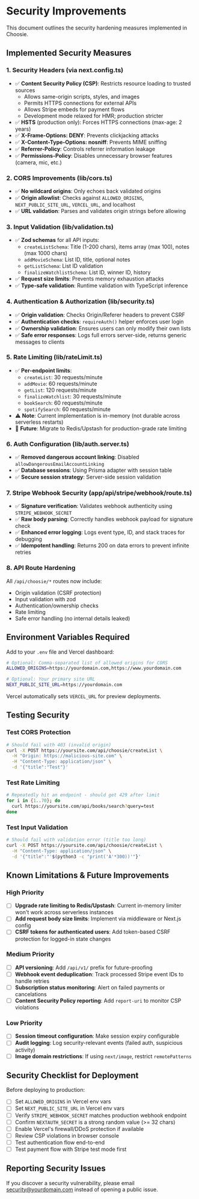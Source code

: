 # Security Improvements

This document outlines the security hardening measures implemented in Choosie.

## Implemented Security Measures

### 1. Security Headers (via next.config.ts)
- ✅ **Content Security Policy (CSP)**: Restricts resource loading to trusted sources
  - Allows same-origin scripts, styles, and images
  - Permits HTTPS connections for external APIs
  - Allows Stripe embeds for payment flows
  - Development mode relaxed for HMR; production stricter
- ✅ **HSTS** (production only): Forces HTTPS connections (max-age: 2 years)
- ✅ **X-Frame-Options: DENY**: Prevents clickjacking attacks
- ✅ **X-Content-Type-Options: nosniff**: Prevents MIME sniffing
- ✅ **Referrer-Policy**: Controls referrer information leakage
- ✅ **Permissions-Policy**: Disables unnecessary browser features (camera, mic, etc.)

### 2. CORS Improvements (lib/cors.ts)
- ✅ **No wildcard origins**: Only echoes back validated origins
- ✅ **Origin allowlist**: Checks against `ALLOWED_ORIGINS`, `NEXT_PUBLIC_SITE_URL`, `VERCEL_URL`, and localhost
- ✅ **URL validation**: Parses and validates origin strings before allowing

### 3. Input Validation (lib/validation.ts)
- ✅ **Zod schemas** for all API inputs:
  - `createListSchema`: Title (1-200 chars), items array (max 100), notes (max 1000 chars)
  - `addMovieSchema`: List ID, title, optional notes
  - `getListSchema`: List ID validation
  - `finalizeWatchlistSchema`: List ID, winner ID, history
- ✅ **Request size limits**: Prevents memory exhaustion attacks
- ✅ **Type-safe validation**: Runtime validation with TypeScript inference

### 4. Authentication & Authorization (lib/security.ts)
- ✅ **Origin validation**: Checks Origin/Referer headers to prevent CSRF
- ✅ **Authentication checks**: `requireAuth()` helper enforces user login
- ✅ **Ownership validation**: Ensures users can only modify their own lists
- ✅ **Safe error responses**: Logs full errors server-side, returns generic messages to clients

### 5. Rate Limiting (lib/rateLimit.ts)
- ✅ **Per-endpoint limits**:
  - `createList`: 30 requests/minute
  - `addMovie`: 60 requests/minute
  - `getList`: 120 requests/minute
  - `finalizeWatchlist`: 30 requests/minute
  - `bookSearch`: 60 requests/minute
  - `spotifySearch`: 60 requests/minute
- ⚠️ **Note**: Current implementation is in-memory (not durable across serverless restarts)
- 📝 **Future**: Migrate to Redis/Upstash for production-grade rate limiting

### 6. Auth Configuration (lib/auth.server.ts)
- ✅ **Removed dangerous account linking**: Disabled `allowDangerousEmailAccountLinking`
- ✅ **Database sessions**: Using Prisma adapter with session table
- ✅ **Secure session strategy**: Server-side session validation

### 7. Stripe Webhook Security (app/api/stripe/webhook/route.ts)
- ✅ **Signature verification**: Validates webhook authenticity using `STRIPE_WEBHOOK_SECRET`
- ✅ **Raw body parsing**: Correctly handles webhook payload for signature check
- ✅ **Enhanced error logging**: Logs event type, ID, and stack traces for debugging
- ✅ **Idempotent handling**: Returns 200 on data errors to prevent infinite retries

### 8. API Route Hardening
All `/api/choosie/*` routes now include:
- Origin validation (CSRF protection)
- Input validation with zod
- Authentication/ownership checks
- Rate limiting
- Safe error handling (no internal details leaked)

## Environment Variables Required

Add to your `.env` file and Vercel dashboard:

```bash
# Optional: Comma-separated list of allowed origins for CORS
ALLOWED_ORIGINS=https://yourdomain.com,https://www.yourdomain.com

# Optional: Your primary site URL
NEXT_PUBLIC_SITE_URL=https://yourdomain.com
```

Vercel automatically sets `VERCEL_URL` for preview deployments.

## Testing Security

### Test CORS Protection
```bash
# Should fail with 403 (invalid origin)
curl -X POST https://yoursite.com/api/choosie/createList \
  -H "Origin: https://malicious-site.com" \
  -H "Content-Type: application/json" \
  -d '{"title":"Test"}'
```

### Test Rate Limiting
```bash
# Repeatedly hit an endpoint - should get 429 after limit
for i in {1..70}; do
  curl https://yoursite.com/api/books/search?query=test
done
```

### Test Input Validation
```bash
# Should fail with validation error (title too long)
curl -X POST https://yoursite.com/api/choosie/createList \
  -H "Content-Type: application/json" \
  -d '{"title":"'$(python3 -c "print('A'*300))'"}' 
```

## Known Limitations & Future Improvements

### High Priority
- [ ] **Upgrade rate limiting to Redis/Upstash**: Current in-memory limiter won't work across serverless instances
- [ ] **Add request body size limits**: Implement via middleware or Next.js config
- [ ] **CSRF tokens for authenticated users**: Add token-based CSRF protection for logged-in state changes

### Medium Priority
- [ ] **API versioning**: Add `/api/v1/` prefix for future-proofing
- [ ] **Webhook event deduplication**: Track processed Stripe event IDs to handle retries
- [ ] **Subscription status monitoring**: Alert on failed payments or cancelations
- [ ] **Content Security Policy reporting**: Add `report-uri` to monitor CSP violations

### Low Priority
- [ ] **Session timeout configuration**: Make session expiry configurable
- [ ] **Audit logging**: Log security-relevant events (failed auth, suspicious activity)
- [ ] **Image domain restrictions**: If using `next/image`, restrict `remotePatterns`

## Security Checklist for Deployment

Before deploying to production:

- [ ] Set `ALLOWED_ORIGINS` in Vercel env vars
- [ ] Set `NEXT_PUBLIC_SITE_URL` in Vercel env vars
- [ ] Verify `STRIPE_WEBHOOK_SECRET` matches production webhook endpoint
- [ ] Confirm `NEXTAUTH_SECRET` is a strong random value (>= 32 chars)
- [ ] Enable Vercel's firewall/DDoS protection if available
- [ ] Review CSP violations in browser console
- [ ] Test authentication flow end-to-end
- [ ] Test payment flow with Stripe test mode first

## Reporting Security Issues

If you discover a security vulnerability, please email security@yourdomain.com instead of opening a public issue.
